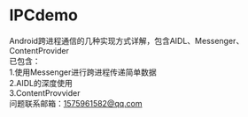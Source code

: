 # IPCdemo
Android跨进程通信的几种实现方式详解，包含AIDL、Messenger、ContentProvider<br>
已包含：<br>
1.使用Messenger进行跨进程传递简单数据<br>
2.AIDL的深度使用<br>
3.ContentProvvider<br>
问题联系邮箱：1575961582@qq.com
